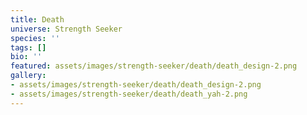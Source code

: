 ```yaml
---
title: Death
universe: Strength Seeker
species: ''
tags: []
bio: ''
featured: assets/images/strength-seeker/death/death_design-2.png
gallery:
- assets/images/strength-seeker/death/death_design-2.png
- assets/images/strength-seeker/death/death_yah-2.png
---
```

